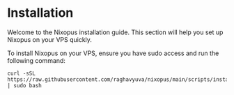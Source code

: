 # Installation

Welcome to the Nixopus installation guide. This section will help you set up Nixopus on your VPS quickly.

To install Nixopus on your VPS, ensure you have sudo access and run the following command:

```
curl -sSL https://raw.githubusercontent.com/raghavyuva/nixopus/main/scripts/install.sh | sudo bash
```